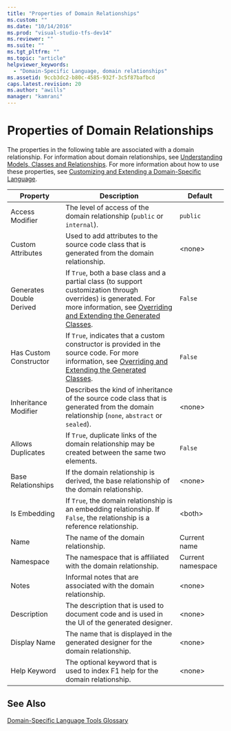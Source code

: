 ```yaml
---
title: "Properties of Domain Relationships"
ms.custom: ""
ms.date: "10/14/2016"
ms.prod: "visual-studio-tfs-dev14"
ms.reviewer: ""
ms.suite: ""
ms.tgt_pltfrm: ""
ms.topic: "article"
helpviewer_keywords: 
  - "Domain-Specific Language, domain relationships"
ms.assetid: 9ccb3dc2-b80c-4585-932f-3c5f87bafbcd
caps.latest.revision: 20
ms.author: "awills"
manager: "kamrani"
---
```

# Properties of Domain Relationships
The properties in the following table are associated with a domain relationship. For information about domain relationships, see [Understanding Models, Classes and Relationships](../modeling/understanding-models--classes-and-relationships.md). For more information about how to use these properties, see [Customizing and Extending a Domain-Specific Language](../modeling/customizing-and-extending-a-domain-specific-language.md).  
  
|Property|Description|Default|  
|--------------|-----------------|-------------|  
|Access Modifier|The level of access of the domain relationship (`public` or `internal`).|`public`|  
|Custom Attributes|Used to add attributes to the source code class that is generated from the domain relationship.|\<none>|  
|Generates Double Derived|If `True`, both a base class and a partial class (to support customization through overrides) is generated. For more information, see [Overriding and Extending the Generated Classes](../modeling/overriding-and-extending-the-generated-classes.md).|`False`|  
|Has Custom Constructor|If `True`, indicates that a custom constructor is provided in the source code. For more information, see [Overriding and Extending the Generated Classes](../modeling/overriding-and-extending-the-generated-classes.md).|`False`|  
|Inheritance Modifier|Describes the kind of inheritance of the source code class that is generated from the domain relationship (`none`, `abstract` or `sealed`).|\<none>|  
|Allows Duplicates|If `True`, duplicate links of the domain relationship may be created between the same two elements.|`False`|  
|Base Relationships|If the domain relationship is derived, the base relationship of the domain relationship.|\<none>|  
|Is Embedding|If `True`, the domain relationship is an embedding relationship. If `False`, the relationship is a reference relationship.|\<both>|  
|Name|The name of the domain relationship.|Current name|  
|Namespace|The namespace that is affiliated with the domain relationship.|Current namespace|  
|Notes|Informal notes that are associated with the domain relationship.|\<none>|  
|Description|The description that is used to document code and is used in the UI of the generated designer.|\<none>|  
|Display Name|The name that is displayed in the generated designer for the domain relationship.|\<none>|  
|Help Keyword|The optional keyword that is used to index F1 help for the domain relationship.|\<none>|  
  
## See Also  
 [Domain-Specific Language Tools Glossary](http://msdn.microsoft.com/en-us/ca5e84cb-a315-465c-be24-76aa3df276aa)
